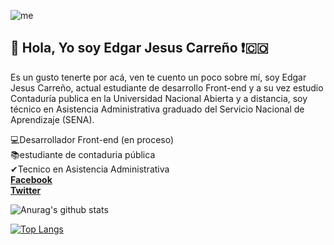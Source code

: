 
![me](https://user-images.githubusercontent.com/62809938/94093157-2b5a5d00-fde2-11ea-95a2-52b0581c13fe.jpg)
## 👋 Hola, Yo soy Edgar Jesus Carreño ❗:colombia:<br>
Es un gusto tenerte por acá, ven te cuento un poco sobre mí, soy Edgar Jesus Carreño, actual estudiante de desarrollo Front-end y a su vez estudio Contaduría publica en la Universidad Nacional Abierta y a distancia, soy técnico en Asistencia Administrativa graduado del Servicio Nacional de Aprendizaje (SENA).<br>


💻Desarrollador Front-end (en proceso)<br>
📚estudiante de contaduria pública<br>
✔Tecnico en Asistencia Administrativa<br>
**[Facebook](https://www.facebook.com/EdgarJesusCarreno.Dev)** <br>
**[Twitter](https://twitter.com/ejcarrenol)** 

![Anurag's github stats](https://github-readme-stats.vercel.app/api?username=ejcarreno&show_icons=true&theme=buefy)

[![Top Langs](https://github-readme-stats.vercel.app/api/top-langs/?username=ejcarreno&show_icons=true&theme=buefy)](https://github.com/ejcarreno/github-readme-stats)


